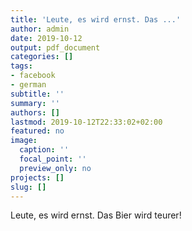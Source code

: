 ```yaml
---
title: 'Leute, es wird ernst. Das ...'
author: admin
date: 2019-10-12
output: pdf_document
categories: []
tags:
- facebook
- german
subtitle: ''
summary: ''
authors: []
lastmod: 2019-10-12T22:33:02+02:00
featured: no
image:
  caption: ''
  focal_point: ''
  preview_only: no
projects: []
slug: []
---
```

Leute, es wird ernst. Das Bier wird teurer!

